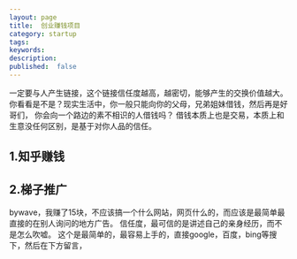 ```yaml
---
layout: page
title:  创业赚钱项目
category: startup
tags:
keywords:
description:
published:  false
---
```


一定要与人产生链接，这个链接信任度越高，越密切，能够产生的交换价值越大。
你看看是不是？现实生活中，你一般只能向你的父母，兄弟姐妹借钱，然后再是好哥们，
你会向一个路边的素不相识的人借钱吗？
借钱本质上也是交易，本质上和生意没任何区别，是基于对你人品的信任。

## 1.知乎赚钱
## 2.梯子推广
bywave，我赚了15块，不应该搞一个什么网站，网页什么的，而应该是最简单最直接的在别人询问的地方广告。
信任度，最可信的是讲述自己的亲身经历，而不是怎么吹嘘。
这个是最简单的，最容易上手的，直接google，百度，bing等搜下，然后在下方留言，